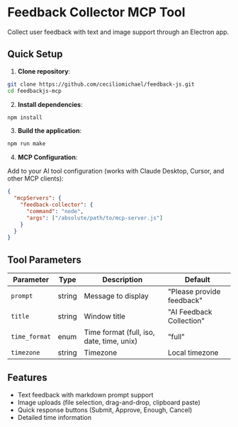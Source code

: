 # Feedback Collector MCP Tool

Collect user feedback with text and image support through an Electron app.

## Quick Setup

1. **Clone repository**:
```bash
git clone https://github.com/ceciliomichael/feedback-js.git
cd feedbackjs-mcp
```

2. **Install dependencies**:
```bash
npm install
```

3. **Build the application**:
```bash
npm run make
```

4. **MCP Configuration**:

Add to your AI tool configuration (works with Claude Desktop, Cursor, and other MCP clients):

```json
{
  "mcpServers": {
    "feedback-collector": {
      "command": "node",
      "args": ["/absolute/path/to/mcp-server.js"]
    }
  }
}
```

## Tool Parameters

| Parameter | Type | Description | Default |
|-----------|------|-------------|---------|
| `prompt` | string | Message to display | "Please provide feedback" |
| `title` | string | Window title | "AI Feedback Collection" |
| `time_format` | enum | Time format (full, iso, date, time, unix) | "full" |
| `timezone` | string | Timezone | Local timezone |

## Features

- Text feedback with markdown prompt support
- Image uploads (file selection, drag-and-drop, clipboard paste)
- Quick response buttons (Submit, Approve, Enough, Cancel)
- Detailed time information 